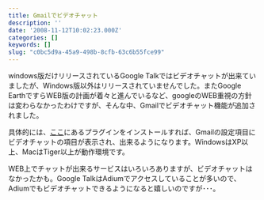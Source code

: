 ```yaml
---
title: Gmailでビデオチャット
description: ''
date: '2008-11-12T10:02:23.000Z'
categories: []
keywords: []
slug: "c0bc5d9a-45a9-498b-8cfb-63c6b55fce99"
---
```

windows版だけリリースされているGoogle Talkではビデオチャットが出来ていましたが、Windows版以外はリリースされていませんでした。またGoogle EarthですらWEB版の計画が着々と進んでいるなど、googleのWEB重視の方針は変わらなかったわけですが、そんな中、Gmailでビデオチャット機能が追加されました。

具体的には、[ここ](http://mail.google.com/videochat)にあるプラグインをインストールすれば、Gmailの設定項目にビデオチャットの項目が表示され、出来るようになります。WindowsはXP以上、MacはTiger以上が動作環境です。

WEB上でチャットが出来るサービスはいろいろありますが、ビデオチャットはなかったかも。Google TalkはAdiumでアクセスしていることが多いので、Adiumでもビデオチャットできるようになると嬉しいのですが･･･。